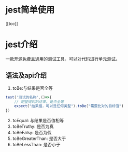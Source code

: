 
# jest简单使用
[[toc]]
# jest介绍

一款开源免费且通用的测试工具，可以对代码进行单元测试。

## 语法及api介绍


1. toBe:与结果是否全等
```js
test('测试的名称',()=>{
    // 期望得到的结果，是否全等
    expect("结果值，可以是任何类型").toBe("需要比对的目标值")
})
```
2. toEqual: 与结果是否值相等
3. toBeTruthy: 是否为真
4. toBeFalsy: 是否为假
5. toBeGreaterThan: 是否大于
6. toBeLessThan: 是否小于